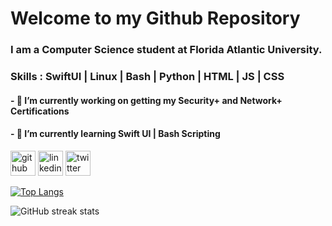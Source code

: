 # Welcome to my Github Repository

### I am a **Computer Science** student at **Florida Atlantic University**.

### Skills : SwiftUI | Linux | Bash | Python | HTML | JS | CSS

#### - 🔭 I’m currently working on getting my **Security+** and **Network+** Certifications 
#### - 🌱 I’m currently learning **Swift UI** | **Bash Scripting** 




[<img src='https://github.com/user-attachments/assets/ac0049dc-0ebe-4eec-936a-9cd99142f4cc' alt='github' height='40'>](https://github.com/aarohasapkota)  [<img src='https://cdn.jsdelivr.net/npm/simple-icons@3.0.1/icons/linkedin.svg' alt='linkedin' height='40'>](https://www.linkedin.com/in/aaroha-sapkota-6813381b9/)  [<img src='https://cdn.jsdelivr.net/npm/simple-icons@3.0.1/icons/twitter.svg' alt='twitter' height='40'>](https://twitter.com/aaroha_sapkota)  

[![Top Langs](https://github-readme-stats.vercel.app/api/top-langs/?username=aarohasapkota)](https://github.com/anuraghazra/github-readme-stats)



![GitHub streak stats](https://streak-stats.demolab.com/?user=aarohasapkota)  

